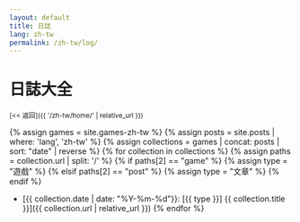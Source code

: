 ```yaml
---
layout: default
title: 日誌
lang: zh-tw
permalink: /zh-tw/log/
---
```

# 日誌大全

<sub>[<< 返回]({{ '/zh-tw/home/' | relative_url }})</sub>

{% assign games = site.games-zh-tw %}
{% assign posts = site.posts | where: 'lang', 'zh-tw' %}
{% assign collections = games | concat: posts | sort: "date" | reverse %}
{% for collection in collections %}
  {% assign paths = collection.url | split: '/' %}
  {% if paths[2] == "game" %}
    {% assign type = "遊戲" %}
  {% elsif paths[2] == "post" %}
    {% assign type = "文章" %}
  {% endif %}
* [{{ collection.date | date: "%Y-%m-%d"}}: [{{ type }}] {{ collection.title }}]({{ collection.url | relative_url }})
{% endfor %}
